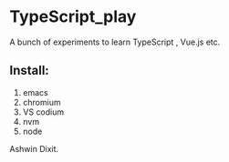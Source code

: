 # TypeScript_play
A bunch of experiments to learn TypeScript , Vue.js etc.


## Install:

1. emacs
2. chromium
3. VS codium
4. nvm
5. node



Ashwin Dixit.

